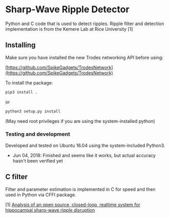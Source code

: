 # Sharp-Wave Ripple Detector

Python and C code that is used to detect ripples. Ripple filter and detection implementation is from the Kemere Lab at Rice University [1]

## Installing

Make sure you have installed the new Trodes networking API before using:

[https://github.com/SpikeGadgets/TrodesNetwork](https://github.com/SpikeGadgets/TrodesNetwork)

To install the package:

```bash
pip3 install .
```

or

```bash
python3 setup.py install
```

(May need root privileges if you are using the system-installed python)

### Testing and development

Developed and tested on Ubuntu 16.04 using the system-included Python3.

- Jun 04, 2018: Finished and seems like it works, but actual accuracy hasn't been verified yet

## C filter

Filter and parameter estimation is implemented in C for speed and then used in Python via CFFI package.

[1] [Analysis of an open source, closed-loop, realtime system for hippocampal sharp-wave ripple disruption](https://www.biorxiv.org/content/biorxiv/early/2018/04/11/298661.full.pdf)
